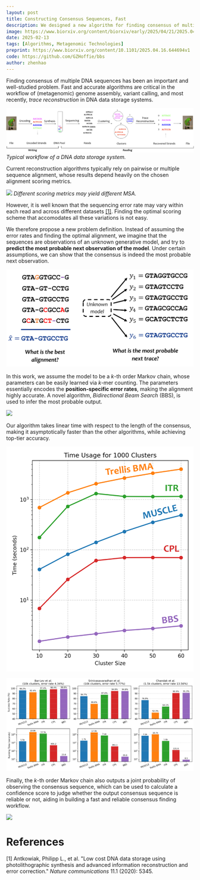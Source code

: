 ```yaml
---
layout: post
title: Constructing Consensus Sequences, Fast
description: We designed a new algorithm for finding consensus of multiple DNA sequences, which operates in linear time with respect to the length of the consensus.
image: https://www.biorxiv.org/content/biorxiv/early/2025/04/21/2025.04.16.644694/F2.large.jpg?width=800&height=600&carousel=1
date: 2025-02-13
tags: [Algorithms, Metagenomic Technologies]
preprint: https://www.biorxiv.org/content/10.1101/2025.04.16.644694v1
code: https://github.com/GZHoffie/bbs
author: zhenhao
---
```



Finding consensus of multiple DNA sequences has been an important and well-studied problem. Fast and accurate algorithms are critical in the workflow of (metagenomic) genome assembly, variant calling, and most recently, *trace reconstruction* in DNA data storage systems.

![](/images/posts/2025-02-13-finding-consensus-sequences/dna-storage-workflow.png)
*Typical workflow of a DNA data storage system.*

Current reconstruction algorithms typically rely on pairwise or multiple sequence alignment, whose results depend heavily on the chosen alignment scoring metrics.

![](https://www.biorxiv.org/content/biorxiv/early/2025/04/21/2025.04.16.644694/F1.large.jpg?width=800&height=600&carousel=1)
*Different scoring metrics may yield different MSA.*

However, it is well known that the sequencing error rate may vary within each read and across different datasets [[1]](#1). Finding the optimal scoring scheme that accomodates all these variations is not easy.

We therefore propose a new problem definition. Instead of assuming the error rates and finding the optimal alignment, we imagine that the sequences are observations of an unknown generative model, and try to **predict the most probable next observation of the model**. Under certain assumptions, we can show that the consensus is indeed the most probable next observation.

![](/images/posts/2025-02-13-finding-consensus-sequences/problem_definition.png)

In this work, we assume the model to be a *k*-th order Markov chain, whose parameters can be easily learned via *k*-mer counting. The parameters essentially encodes the **position-specific error rates**, making the alignment highly accurate. A novel algorithm, *Bidirectional Beam Search* (BBS), is used to infer the most probable output.

![](https://www.biorxiv.org/content/biorxiv/early/2025/04/21/2025.04.16.644694/F2.large.jpg?width=800&height=600&carousel=1)


Our algorithm takes linear time with respect to the length of the consensus, making it asymptotically faster than the other algorithms, while achieving top-tier accuracy.

![](/images/posts/2025-02-13-finding-consensus-sequences/time-usage.png)

![](/images/posts/2025-02-13-finding-consensus-sequences/real-datasets.png)

Finally, the *k*-th order Markov chain also outputs a joint probability of observing the consensus sequence, which can be used to calculate a confidence score to judge whether the output consensus sequence is reliable or not, aiding in building a fast and reliable consensus finding workflow.

![](https://www.biorxiv.org/content/biorxiv/early/2025/04/21/2025.04.16.644694/F7.large.jpg?width=800&height=600&carousel=1)


# References

<a id="1">[1] </a> Antkowiak, Philipp L., et al. "Low cost DNA data storage using photolithographic synthesis and advanced information reconstruction and error correction." <i>Nature communications</i> 11.1 (2020): 5345.
